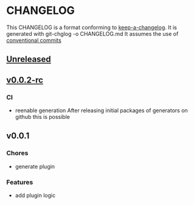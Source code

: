 # CHANGELOG

This CHANGELOG is a format conforming to [keep-a-changelog](https://github.com/olivierlacan/keep-a-changelog). 
It is generated with git-chglog -o CHANGELOG.md
It assumes the use of [conventional commits](https://www.conventionalcommits.org/)

<a name="unreleased"></a>
## [Unreleased]


<a name="v0.0.2-rc"></a>
## [v0.0.2-rc]
### CI
- reenable generation After releasing initial packages of generators on github this is possible


<a name="v0.0.1"></a>
## v0.0.1
### Chores
- generate plugin

### Features
- add plugin logic


[Unreleased]: https://github.com/CestusIO/fabricator-generate-go/compare/v0.0.2-rc...HEAD
[v0.0.2-rc]: https://github.com/CestusIO/fabricator-generate-go/compare/v0.0.1...v0.0.2-rc
